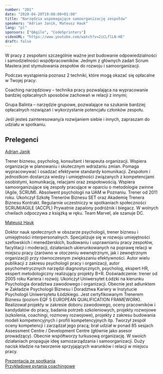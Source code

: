 ```yaml
---
number: "201"
date: "2020-04-20T19:00:00+01:00"
title: "Narzędzia wspomagające samoorganizację zespołów"
speakers: "Adrian Janik, Mateusz Hauk"
lang: "pl"
sponsors: ["QAgile", "CodeSprinters"]
videoURL: "https://www.youtube.com/watch?v=2iCLflLN-HE"
draft: false
---
```


W pracy z zespołami szczególnie ważne jest budowanie odpowiedzialności i samodzielności współpracowników. Jednym z głównych zadań Scrum Mastera jest stymulowania zespołów do rozwoju i samoorganizacji.

Podczas wystąpienia poznasz 2 techniki, które mogą okazać się opłacalne w Twojej pracy:

Coaching narzędziowy – technika pracy pozwalająca na wypracowanie bardziej opłacalnych sposobów zachowań w relacji z innymi;

Grupa Balinta – narzędzie grupowe, pozwalające na szukanie bardziej opłacalnych rozwiązań i wykorzystanie potencjału członków zespołu.

Jeśli jesteś zainteresowany/a rozwijaniem siebie i innych, zapraszam do udziału w spotkaniu.

## Prelegenci

<a href="https://www.linkedin.com/in/adrian-janik-b1664395/" target="_blank">Adrian Janik</a>

Trener biznesu, psycholog, konsultant i terapeuta organizacji. Wspiera organizacje w planowaniu i skutecznym wdrażaniu zmian. Pomaga wypracowywać i osadzać efektywne standardy komunikacji. Zespołom i jednostkom dostarcza wiedzy i umiejętności związanych z kompetencjami osobistymi, komunikacją, relacjami oraz zespołowością. Wspiera samoorganizujące się zespoły pracujące w oparciu o metodologie zwinne (Agile, SCRUM).
Absolwent psychologii na UAM w Poznaniu. Trener od 2011 roku. Ukończył Szkołę Trenerów Biznesu SET oraz Akademię Trenera Biznesu Kontrakt. Regularnie uczestniczy w spotkaniach społeczności SCRUM/AGILE (ACCPL) Prywatnie zapalony podróżnik i biegacz. W wolnych chwilach odpoczywa z książką w ręku. Team Marvel, ale szanuje DC.

<a href="https://www.linkedin.com/in/mateusz-hauk-6651638/" target="_blank">Mateusz Hauk</a> 

Doktor nauk społecznych w obszarze psychologii, trener biznesu i umiejętności interpersonalnych. Specjalizuje się w rozwoju umiejętności szefowskich i menedżerskich, budowaniu i usprawnianiu pracy zespołów, facylitacji i moderacji, działaniach ukierunkowanych na poprawę relacji w miejscu pracy (zarówno w otoczeniu wewnętrznym, jak i zewnętrznym organizacji) przy równoczesnym zwiększaniu efektywności. Autor wielu publikacji z zakresu psychologii pracy i organizacji, autor psychometrycznych narzędzi diagnostycznych, psycholog, ekspert HR, ekspert metodologiczny realizujący projekty B+R.
Doświadczenie: trener od 2005 roku
Kariera i rozwój: Ukończył Uniwersytet Łódzki na kierunku Psychologia doradztwa zawodowego
i organizacji. Obecnie jest adiunktem w Zakładzie Psychologii Biznesu i Doradztwa Kariery w Instytucie Psychologii Uniwersytetu Łódzkiego. Jest certyfikowanym Trenerem Biznesu (poziom EQF 5 EUROPEAN QUALIFICATION FRAMEWORK). Realizował projekty w zakresie doboru zawodowego, oceny pracowników i kandydatów do pracy, badania potrzeb szkoleniowych, projekty rozwojowe (szkolenia, coachingi, rozmowy rozwojowe), projekty z zakresu budowania modeli kompetencyjnych i profili kompetencyjnych itp. Tworzył zespół oceny kompetencji i zarządzał jego pracą; brał udział w ponad 85 sesjach Assessment Centre / Development Centre (głównie jako asesor prowadzący).
Obecnie współtworzy turkusową organizację. W swoich działaniach propaguje ideę samozarządzania i samoorganizacji. Duży nacisk kładzie na tworzenie sprzyjających warunków i relacji w miejscu pracy.

<a href="Prezentacja.pdf" target="_blank">Prezentacja ze spotkania</a></br>
<a href="Pytania.pdf" target="_blank">Przykładowe pytania coachingowe</a>
